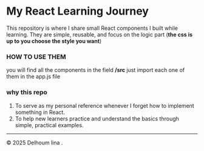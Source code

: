 # My React Learning Journey
This repository is where I share small React components I built while learning.
They are simple, reusable, and focus on the logic part (**the css is up to you choose the style you want**)


  ### HOW TO USE THEM 
 you will find all the components in the field **/src** just import each one of them in the app.js file 
 
  
  ### why this repo 
  1. To serve as my personal reference whenever I forget how to implement something in React.
  2. To help new learners practice and understand the basics through simple, practical examples.

    
  ---
  © 2025 Delhoum lina .

  
